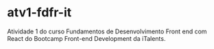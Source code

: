 # atv1-fdfr-it
Atividade 1 do curso Fundamentos de Desenvolvimento Front end com React do Bootcamp Front-end Development da iTalents.
